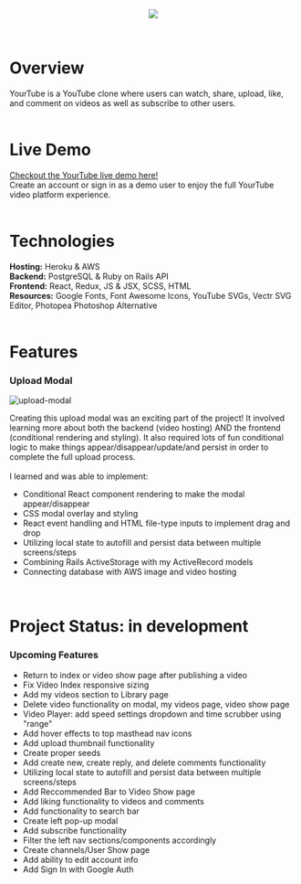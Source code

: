 <p align="center">
  <img src="https://yourtube-seeds.s3.amazonaws.com/yourtube.svg">
</p><br />

# Overview
YourTube is a YouTube clone where users can watch, share, upload, like, and comment on videos as well as subscribe to other users.
<br /><br />


# Live Demo
[Checkout the YourTube live demo here!](https://yourtube-hollyphillips.herokuapp.com/#/)<br />
Create an account or sign in as a demo user to enjoy the full YourTube video platform experience.
<br /><br />


# Technologies
**Hosting:**  Heroku & AWS <br />
**Backend:**  PostgreSQL & Ruby on Rails API <br />
**Frontend:**  React, Redux, JS & JSX, SCSS, HTML <br />
**Resources:**  Google Fonts, Font Awesome Icons, YouTube SVGs, Vectr SVG Editor, Photopea Photoshop Alternative
<br /><br />


# Features
<p align="center">
  <h3>Upload Modal</h3>
  <img src="https://i.ibb.co/q5t8nvg/upload-modal.gif" alt="upload-modal" border="0">
</p>
<p>Creating this upload modal was an exciting part of the project! It involved learning more about both the backend (video hosting) AND the frontend (conditional rendering and styling). It also required lots of fun conditional logic to make things appear/disappear/update/and persist in order to complete the full upload process.
<br /><br />
I learned and was able to implement:</p>
<ul>
  <li>Conditional React component rendering to make the modal appear/disappear</li>
  <li>CSS modal overlay and styling</li>
  <li>React event handling and HTML file-type inputs to implement drag and drop</li>
  <li>Utilizing local state to autofill and persist data between multiple screens/steps</li>
  <li>Combining Rails ActiveStorage with my ActiveRecord models</li>
  <li>Connecting database with AWS image and video hosting</li>
</ul><br />


# Project Status: in development
### Upcoming Features
<ul>
  <li>Return to index or video show page after publishing a video</li>
  <li>Fix Video Index responsive sizing</li>
  <li>Add my videos section to Library page</li>
  <li>Delete video functionality on modal, my videos page, video show page</li>
  <li>Video Player: add speed settings dropdown and time scrubber using "range"</li>
  <li>Add hover effects to top masthead nav icons</li>
  <li>Add upload thumbnail functionality</li>
  <li>Create proper seeds</li>
  <li>Add create new, create reply, and delete comments functionality</li>
  <li>Utilizing local state to autofill and persist data between multiple screens/steps</li>
  <li>Add Reccommended Bar to Video Show page</li>
  <li>Add liking functionality to videos and comments</li>
  <li>Add functionality to search bar</li>
  <li>Create left pop-up modal</li>
  <li>Add subscribe functionality</li>
  <li>Filter the left nav sections/components accordingly</li>
  <li>Create channels/User Show page</li>
  <li>Add ability to edit account info</li>
  <li>Add Sign In with Google Auth</li>
</ul>


